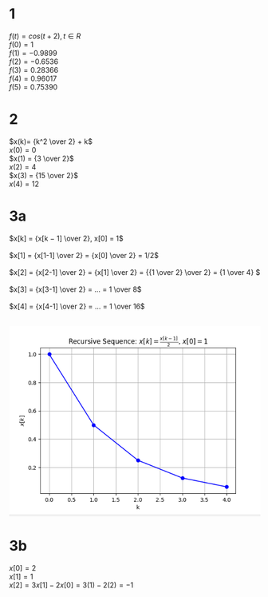 
# 1
$f(t) = cos(t+2), t ∈ R$ <br>
$f(0) = 1$ <br>
$f(1) = -0.9899$ <br>
$f(2) = -0.6536$ <br>
$f(3) = 0.28366$ <br>
$f(4) = 0.96017$ <br>
$f(5) = 0.75390$ <br>

# 2
$x(k)= {k^2 \over 2} + k$ <br>
$x(0) = 0$ <br>
$x(1) = {3 \over 2}$<br>
$x(2) = 4$<br>
$x(3) = {15 \over 2}$<br>
$x(4) = 12$<br>

# 3a
$x[k] = {x[k − 1] \over 2}, x[0] = 1$<br><br>
$x[1] = {x[1-1] \over 2} = {x[0] \over 2} = 1/2$<br><br>
$x[2] = {x[2-1] \over 2} = {x[1] \over 2} = {{1 \over 2} \over 2} = {1 \over 4} $<br><br>
$x[3] = {x[3-1] \over 2} = ... = 1 \over 8$<br><br>
$x[4] = {x[4-1] \over 2} = ... = 1 \over 16$<br><br>

![Plot for task 3a](1.png)

# 3b
$x[0] = 2$<br>
$x[1] = 1$<br>
$x[2] = 3x[1]-2x[0] = 3(1)-2(2) = -1$<br>

